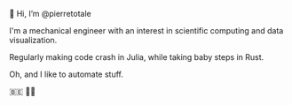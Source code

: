 👋 Hi, I’m @pierretotale

I'm a mechanical engineer with an interest in scientific computing and data visualization.

Regularly making code crash in Julia, while taking baby steps in Rust.

Oh, and I like to automate stuff.

🇧🇪 👨‍🔧

<!---
pierretotale/pierretotale is a ✨ special ✨ repository because its `README.md` (this file) appears on your GitHub profile.
You can click the Preview link to take a look at your changes.
--->
